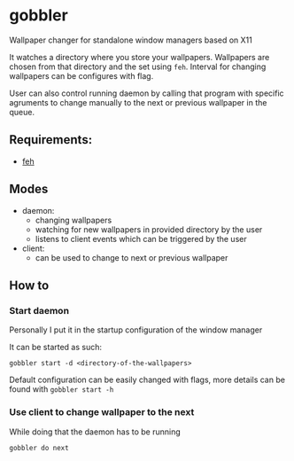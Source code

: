 # gobbler
Wallpaper changer for standalone window managers based on X11

It watches a directory where you store your wallpapers. Wallpapers are chosen from that directory and the set using `feh`. 
Interval for changing wallpapers can be configures with flag. 

User can also control running daemon by calling that program with specific agruments to change manually to the next or previous wallpaper in the queue.

## Requirements:
* [feh](https://feh.finalrewind.org/)

## Modes
* daemon:
  * changing wallpapers
  * watching for new wallpapers in provided directory by the user
  * listens to client events which can be triggered by the user
* client:
  * can be used to change to next or previous wallpaper
 
## How to

### Start daemon
Personally I put it in the startup configuration of the window manager

It can be started as such:
```
gobbler start -d <directory-of-the-wallpapers>
```

Default configuration can be easily changed with flags, more details can be found with
`gobbler start -h`

### Use client to change wallpaper to the next
While doing that the daemon has to be running
```
gobbler do next
```
